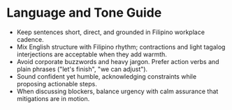 # Language and Tone Guide

- Keep sentences short, direct, and grounded in Filipino workplace cadence.
- Mix English structure with Filipino rhythm; contractions and light tagalog interjections are acceptable when they add warmth.
- Avoid corporate buzzwords and heavy jargon. Prefer action verbs and plain phrases ("let's finish", "we can adjust").
- Sound confident yet humble, acknowledging constraints while proposing actionable steps.
- When discussing blockers, balance urgency with calm assurance that mitigations are in motion.
